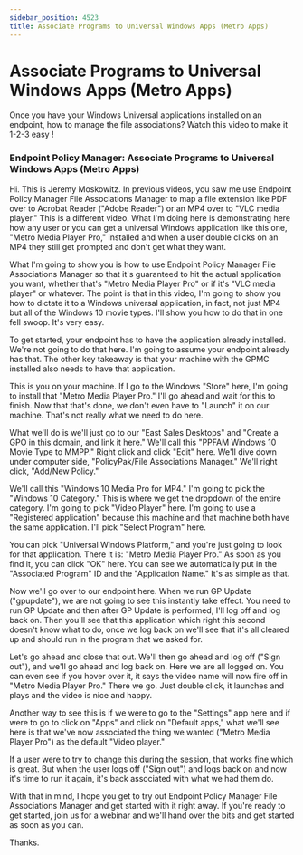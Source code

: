 ```yaml
---
sidebar_position: 4523
title: Associate Programs to Universal Windows Apps (Metro Apps)
---
```


# Associate Programs to Universal Windows Apps (Metro Apps)

Once you have your Windows Universal applications installed on an endpoint, how to manage the file associations? Watch this video to make it 1-2-3 easy !

### Endpoint Policy Manager: Associate Programs to Universal Windows Apps (Metro Apps)

Hi. This is Jeremy Moskowitz. In previous videos, you saw me use Endpoint Policy Manager File Associations Manager to map a file extension like PDF over to Acrobat Reader ("Adobe Reader") or an MP4 over to "VLC media player." This is a different video. What I'm doing here is demonstrating here how any user or you can get a universal Windows application like this one, "Metro Media Player Pro," installed and when a user double clicks on an MP4 they still get prompted and don't get what they want.

What I'm going to show you is how to use Endpoint Policy Manager File Associations Manager so that it's guaranteed to hit the actual application you want, whether that's "Metro Media Player Pro" or if it's "VLC media player" or whatever. The point is that in this video, I'm going to show you how to dictate it to a Windows universal application, in fact, not just MP4 but all of the Windows 10 movie types. I'll show you how to do that in one fell swoop. It's very easy.

To get started, your endpoint has to have the application already installed. We're not going to do that here. I'm going to assume your endpoint already has that. The other key takeaway is that your machine with the GPMC installed also needs to have that application.

This is you on your machine. If I go to the Windows "Store" here, I'm going to install that "Metro Media Player Pro." I'll go ahead and wait for this to finish. Now that that's done, we don't even have to "Launch" it on our machine. That's not really what we need to do here.

What we'll do is we'll just go to our "East Sales Desktops" and "Create a GPO in this domain, and link it here." We'll call this "PPFAM Windows 10 Movie Type to MMPP." Right click and click "Edit" here. We'll dive down under computer side, "PolicyPak/File Associations Manager." We'll right click, "Add/New Policy."

We'll call this "Windows 10 Media Pro for MP4." I'm going to pick the "Windows 10 Category." This is where we get the dropdown of the entire category. I'm going to pick "Video Player" here. I'm going to use a "Registered application" because this machine and that machine both have the same application. I'll pick "Select Program" here.

You can pick "Universal Windows Platform," and you're just going to look for that application. There it is: "Metro Media Player Pro." As soon as you find it, you can click "OK" here. You can see we automatically put in the "Associated Program" ID and the "Application Name." It's as simple as that.

Now we'll go over to our endpoint here. When we run GP Update ("gpupdate"), we are not going to see this instantly take effect. You need to run GP Update and then after GP Update is performed, I'll log off and log back on. Then you'll see that this application which right this second doesn't know what to do, once we log back on we'll see that it's all cleared up and should run in the program that we asked for.

Let's go ahead and close that out. We'll then go ahead and log off ("Sign out"), and we'll go ahead and log back on. Here we are all logged on. You can even see if you hover over it, it says the video name will now fire off in "Metro Media Player Pro." There we go. Just double click, it launches and plays and the video is nice and happy.

Another way to see this is if we were to go to the "Settings" app here and if were to go to click on "Apps" and click on "Default apps," what we'll see here is that we've now associated the thing we wanted ("Metro Media Player Pro") as the default "Video player."

If a user were to try to change this during the session, that works fine which is great. But when the user logs off ("Sign out") and logs back on and now it's time to run it again, it's back associated with what we had them do.

With that in mind, I hope you get to try out Endpoint Policy Manager File Associations Manager and get started with it right away. If you're ready to get started, join us for a webinar and we'll hand over the bits and get started as soon as you can.

Thanks.